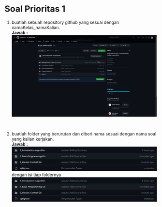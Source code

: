 # Soal Prioritas 1

1. buatlah sebuah repository github yang sesuai dengan namaKelas_namaKalian.<br>
**Jawab :**
![No.1](/3_Version-Control-Git/screenshots/1.png "No.1")
<br>

2. buatlah folder yang berurutan dan diberi nama sesuai dengan nama soal yang kalian kerjakan.<br>
**Jawab :**<br>
![No.2](/3_Version-Control-Git/screenshots/2.png "No.2")
dengan isi tiap foldernya
![No.3](/3_Version-Control-Git/screenshots/2.png "No.3")
